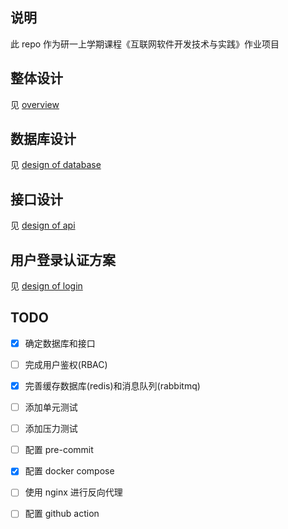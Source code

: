 ## 说明

此 repo 作为研一上学期课程《互联网软件开发技术与实践》作业项目

## 整体设计

见 [overview](/docs/overview.md)

## 数据库设计

见 [design of database](/docs/database_design.md)

## 接口设计

见 [design of api](/docs/api_design.md)

## 用户登录认证方案

见 [design of login](/docs/login_design.md)

## TODO

- [x] 确定数据库和接口

- [ ] 完成用户鉴权(RBAC)

- [x] 完善缓存数据库(redis)和消息队列(rabbitmq)

- [ ] 添加单元测试

- [ ] 添加压力测试

- [ ] 配置 pre-commit

- [x] 配置 docker compose

- [ ] 使用 nginx 进行反向代理

- [ ] 配置 github action
